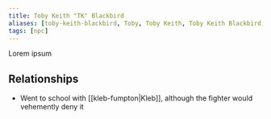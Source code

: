 ```yaml
---
title: Toby Keith "TK" Blackbird
aliases: [toby-keith-blackbird, Toby, Toby Keith, Toby Keith Blackbird, Toby Keith "TK" Blackbird, TK]
tags: [npc]
---
```

Lorem ipsum

## Relationships
- Went to school with [[kleb-fumpton|Kleb]], although the fighter would vehemently deny it